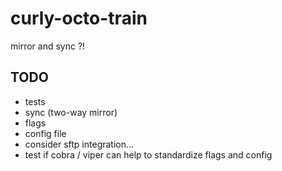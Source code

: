 # curly-octo-train

mirror and sync ?!

## TODO

- tests
- sync (two-way mirror)
- flags
- config file
- consider sftp integration...
- test if cobra / viper can help to standardize flags and config
